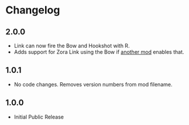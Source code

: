 # Changelog

## 2.0.0

* Link can now fire the Bow and Hookshot with R.
* Adds support for Zora Link using the Bow if [another mod](https://thunderstore.io/c/zelda-64-recompiled/p/LT_Schmiddy/Forms_Use_More_Items/) enables that.

## 1.0.1

* No code changes. Removes version numbers from mod filename.

## 1.0.0

* Initial Public Release
